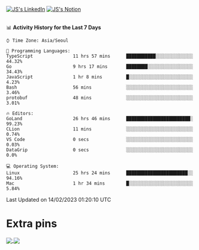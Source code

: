 
[![JS's LinkedIn](https://img.shields.io/badge/LinkedIn-blue?style=for-the-badge&logo=linkedin)](https://www.linkedin.com/in/jaeseung-lee-5a2a32139/) 
[![JS's Notion](https://img.shields.io/badge/Notion-black?style=for-the-badge&logo=notion)](https://bit.ly/ljswiki1) <br><br>
<!-- ![JS's GitHub stats](https://github-readme-stats-lemon-five.vercel.app/api?username=tkxkd0159&hide=contribs,prs,stars,issues&show_icons=true&theme=react&include_all_commits=true)   -->
<!-- ![Top Langs](https://github-readme-stats-lemon-five.vercel.app/api/top-langs/?username=tkxkd0159&layout=compact&hide=jupyter%20notebook,scss,html,css&langs_count=10)  -->


<!--START_SECTION:waka-->
📊 **Activity History for the Last 7 Days** 

```text
⌚︎ Time Zone: Asia/Seoul

💬 Programming Languages: 
TypeScript               11 hrs 57 mins      ███████████░░░░░░░░░░░░░░   44.32% 
Go                       9 hrs 17 mins       ████████░░░░░░░░░░░░░░░░░   34.43% 
JavaScript               1 hr 8 mins         █░░░░░░░░░░░░░░░░░░░░░░░░   4.23% 
Bash                     56 mins             ░░░░░░░░░░░░░░░░░░░░░░░░░   3.46% 
protobuf                 48 mins             ░░░░░░░░░░░░░░░░░░░░░░░░░   3.01%

🔥 Editors: 
GoLand                   26 hrs 46 mins      ████████████████████████░   99.23% 
CLion                    11 mins             ░░░░░░░░░░░░░░░░░░░░░░░░░   0.74% 
VS Code                  0 secs              ░░░░░░░░░░░░░░░░░░░░░░░░░   0.03% 
DataGrip                 0 secs              ░░░░░░░░░░░░░░░░░░░░░░░░░   0.0%

💻 Operating System: 
Linux                    25 hrs 24 mins      ███████████████████████░░   94.16% 
Mac                      1 hr 34 mins        █░░░░░░░░░░░░░░░░░░░░░░░░   5.84%

```


 Last Updated on 14/02/2023 01:20:10 UTC
<!--END_SECTION:waka-->

# Extra pins
<a href="https://github.com/tkxkd0159/tkxkd0159.github.io">
  <img align="center" src="https://github-readme-stats-lemon-five.vercel.app/api/pin/?username=tkxkd0159&repo=nft-card-game&theme=react" />
</a>
<a href="https://github.com/tkxkd0159/dsalgo">
  <img align="center" src="https://github-readme-stats-lemon-five.vercel.app/api/pin/?username=tkxkd0159&repo=dsalgo&theme=react" />
</a>

<!---
- 🔭 I’m currently working on ...
- 🌱 I’m currently learning blockchain and distributed network
- 👯 I’m looking to collaborate on ...
- 🤔 I’m looking for help with ...
- 💬 Ask me about ...
- 📫 How to reach me: ...
- 😄 Pronouns: ...
- ⚡ Fun fact: ...
-->

